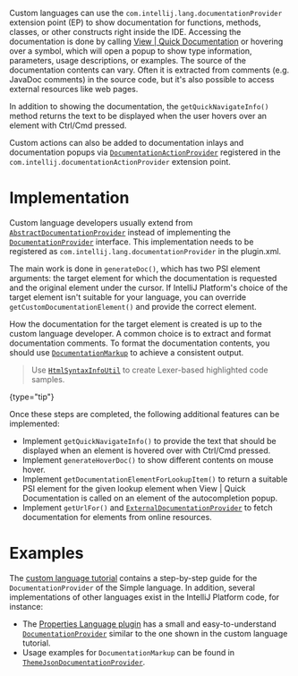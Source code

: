 [//]: # (title: Documentation)

<!-- Copyright 2000-2022 JetBrains s.r.o. and other contributors. Use of this source code is governed by the Apache 2.0 license that can be found in the LICENSE file. -->

Custom languages can use the `com.intellij.lang.documentationProvider` extension point (EP) to show documentation for functions,
methods, classes, or other constructs right inside the IDE.
Accessing the documentation is done by calling
<menupath>[View | Quick Documentation](https://www.jetbrains.com/help/idea/viewing-reference-information.html#inline-quick-documentation)</menupath>
or hovering over a symbol, which will open a popup to show type information, parameters, usage descriptions, or examples.
The source of the documentation contents can vary.
Often it is extracted from comments (e.g. JavaDoc comments) in the source code,
but it's also possible to access external resources like web pages.

In addition to showing the documentation, the `getQuickNavigateInfo()` method returns the text to be displayed
when the user hovers over an element with <shortcut>Ctrl</shortcut>/<shortcut>Cmd</shortcut> pressed.

Custom actions can also be added to documentation inlays and documentation popups via
[`DocumentationActionProvider`](upsource:///platform/lang-impl/src/com/intellij/codeInsight/documentation/DocumentationActionProvider.java) registered in the
`com.intellij.documentationActionProvider` extension point.


# Implementation

Custom language developers usually extend from
[`AbstractDocumentationProvider`](upsource:///platform/analysis-api/src/com/intellij/lang/documentation/AbstractDocumentationProvider.java)
instead of implementing the
[`DocumentationProvider`](upsource:///platform/analysis-api/src/com/intellij/lang/documentation/DocumentationProvider.java) interface.
This implementation needs to be registered as `com.intellij.lang.documentationProvider` in the <path>plugin.xml</path>.

The main work is done in `generateDoc()`, which has two PSI element arguments:
the target element for which the documentation is requested and the original element under the cursor.
If IntelliJ Platform's choice of the target element isn't suitable for your language, you can override `getCustomDocumentationElement()`
and provide the correct element.

How the documentation for the target element is created is up to the custom language developer.
A common choice is to extract and format documentation comments.
To format the documentation contents, you should use
[`DocumentationMarkup`](upsource:///platform/analysis-api/src/com/intellij/lang/documentation/DocumentationMarkup.java)
to achieve a consistent output.

> Use [`HtmlSyntaxInfoUtil`](upsource:///platform/lang-impl/src/com/intellij/openapi/editor/richcopy/HtmlSyntaxInfoUtil.java) to create Lexer-based highlighted code samples.
>
{type="tip"}

Once these steps are completed, the following additional features can be implemented:

* Implement `getQuickNavigateInfo()` to provide the text that should be displayed when an element is hovered over with <shortcut>Ctrl</shortcut>/<shortcut>Cmd</shortcut> pressed.
* Implement `generateHoverDoc()` to show different contents on mouse hover.
* Implement `getDocumentationElementForLookupItem()` to return a suitable PSI element for the given lookup element when
  <menupath>View | Quick Documentation</menupath> is called on an element of the autocompletion popup.
* Implement `getUrlFor()` and [`ExternalDocumentationProvider`](upsource:///platform/analysis-api/src/com/intellij/lang/documentation/ExternalDocumentationProvider.java) to fetch documentation for elements from online resources.


# Examples

The [custom language tutorial](documentation_provider.md) contains a step-by-step guide for the `DocumentationProvider` of the Simple language.
In addition, several implementations of other languages exist in the IntelliJ Platform code, for instance:

* The [Properties Language plugin](upsource:///plugins/properties) has a small and easy-to-understand [`DocumentationProvider`](upsource:///plugins/properties/src/com/intellij/lang/properties/PropertiesDocumentationProvider.java) similar to the one shown in the custom language tutorial.
* Usage examples for `DocumentationMarkup` can be found in [`ThemeJsonDocumentationProvider`](upsource:///plugins/devkit/devkit-core/src/themes/ThemeJsonDocumentationProvider.java).
